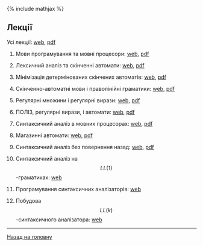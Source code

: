 <!--RELEASE-->

{% include mathjax %}

## Лекції

Усі лекції: [web](md/00.md), [pdf](tex/00.pdf)

1. Мови програмування та мовні процесори: [web](md/01.md), [pdf](tex/01.pdf)

2. Лексичний аналіз та скінченні автомати: [web](md/02.md), [pdf](tex/02.pdf)

3. Мінімізація детермінованих скінчених автоматів: [web](md/03.md), [pdf](tex/03.pdf)

4. Скінченно-автоматні мови і праволінійні граматики: [web](md/04.md), [pdf](tex/04.pdf)

5. Регулярні множини і регулярні вирази: [web](md/05.md), [pdf](tex/05.pdf)

6. ПОЛІЗ, регулярні вирази, і автомати: [web](md/06.md), [pdf](tex/06.pdf)

7. Синтаксичний аналіз в мовних процесорах: [web](md/07.md), [pdf](tex/07.pdf)

8. Магазинні автомати: [web](md/08.md), [pdf](tex/08.pdf)

9. Синтаксичний аналіз без повернення назад: [web](md/09.md), [pdf](tex/09.pdf)

10. Синтаксичний аналіз на $$LL(1)$$-граматиках: [web](md/10.md)<!--, [pdf](tex/10.pdf)-->

11. Програмування синтаксичних аналізаторів: [web](md/11.md)<!--, [pdf](tex/11.pdf)-->

12. Побудова $$LL(k)$$-синтаксичного аналізатора: [web](md/12.md)<!--, [pdf](tex/12.pdf)-->

---

[Назад на головну](../README.md)